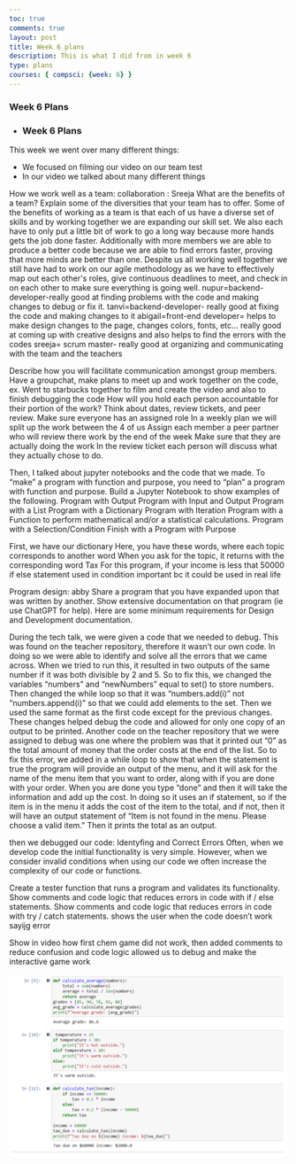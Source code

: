 ```yaml
---
toc: true
comments: true
layout: post
title: Week 6 plans
description: This is what I did from in week 6
type: plans
courses: { compsci: {week: 6} }
---
```


### Week 6 Plans
- ### Week 6 Plans
This week we went over many different things:
- We focused on filming our video on our team test
- In our video we talked about many different things

How we work well as a team: collaboration : Sreeja
What are the benefits of a team? Explain some of the diversities that your team has to offer.
Some of the benefits of working as a team is that each of us have a diverse set of skills and by working together we are expanding our skill set. We also each have to only put a little bit of work to go a long way because more hands gets the job done faster. Additionally with more members we are able to produce a better code because we are able to find errors faster, proving that more minds are better than one. Despite us all working well together we still have had to work on our agile methodology as we have to effectively map out each other's roles, give continuous deadlines to meet, and check in on each other to make sure everything is going well. 
nupur=backend-developer-really good at finding problems with the code and making changes to debug or fix it.
tanvi=backend-developer- really good at fixing the code and making changes to it
abigail=front-end developer= helps to make design changes to the page, changes colors, fonts, etc… really good at coming up with creative designs and also helps to find the errors with the codes
sreeja= scrum master- really good at organizing and communicating with the team and the teachers

Describe how you will facilitate communication amongst group members.
Have a groupchat, make plans to meet up and work together on the code, ex. Went to starbucks together to film and create the video and also to finish debugging the code
How will you hold each person accountable for their portion of the work? Think about dates, review tickets, and peer review.
Make sure everyone has an assigned role
In a weekly plan we will split up the work between the 4 of us 
Assign each member a peer partner who will review there work by the end of the week
	Make sure that they are actually doing the work
In the review ticket each person will discuss what they actually chose to do. 

Then, I talked about jupyter notebooks and the code that we made. 
To “make” a program with function and purpose, you need to “plan” a program with function and purpose. Build a Jupyter Notebook to show examples of the following.
Program with Output
Program with Input and Output
Program with a List
Program with a Dictionary
Program with Iteration
Program with a Function to perform mathematical and/or a statistical calculations.
Program with a Selection/Condition
Finish with a Program with Purpose

First, we have our dictionary
Here, you have these words, where each topic corresponds to another word
When you ask for the topic, it returns with the corresponding word
Tax
For this program, if your income is less that 50000
if else statement used in condition
important bc it could be used in real life 

Program design: abby
Share a program that you have expanded upon that was written by another. Show extensive documentation on that program (ie use ChatGPT for help). Here are some minimum requirements for Design and Development documentation.

During the tech talk, we were given a code that we needed to debug. This was found on the teacher repository, therefore it wasn’t our own code. In doing so we were able to identify and solve all the errors that we came across. 
When we tried to run this, it resulted in two outputs of the same number if it was both divisible by 2 and 5. So to fix this, we changed the variables “numbers” and “newNumbers” equal to set() to store numbers. Then changed the while loop so that it was “numbers.add(i)” not “numbers.append(i)” so that we could add elements to the set. Then we used the same format as the first code except for the previous changes. These changes helped debug the code and allowed for only one copy of an output to be printed.  Another code on the teacher repository that we were assigned to debug was one where the problem was that it printed out “0” as the total amount of money that the order costs at the end of the list. So to fix this error, we added in a while loop to show that when the statement is true the program will provide an output of the menu, and it will ask for the name of the menu item that you want to order, along with if you are done with your order. When you are done you type “done” and then it will take the information and add up the cost. In doing so it uses an if statement, so if the item is in the menu it adds the cost of the item to the total, and if not, then it will have an output statement of “Item is not found in the menu. Please choose a valid item.” Then it prints the total as an output. 

then we debugged our code:
Identyfing and Correct Errors
Often, when we develop code the initial functionality is very simple. However, when we consider invalid conditions when using our code we often increase the complexity of our code or functions.

Create a tester function that runs a program and validates its functionality.
Show comments and code logic that reduces errors in code with if / else statements.
Show comments and code logic that reduces errors in code with try / catch statements.
shows the user when the code doesn’t work sayijg error

Show in video how first chem game did not work, then added comments to reduce confusion and code logic allowed us to debug and make the interactive game work


![Alt text](image.png)
